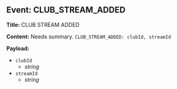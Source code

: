 ## Event: CLUB_STREAM_ADDED

**Title:** CLUB STREAM ADDED

**Content:**
Needs summary.
`CLUB_STREAM_ADDED: clubId, streamId`

**Payload:**
- `clubId`
  - *string*
- `streamId`
  - *string*